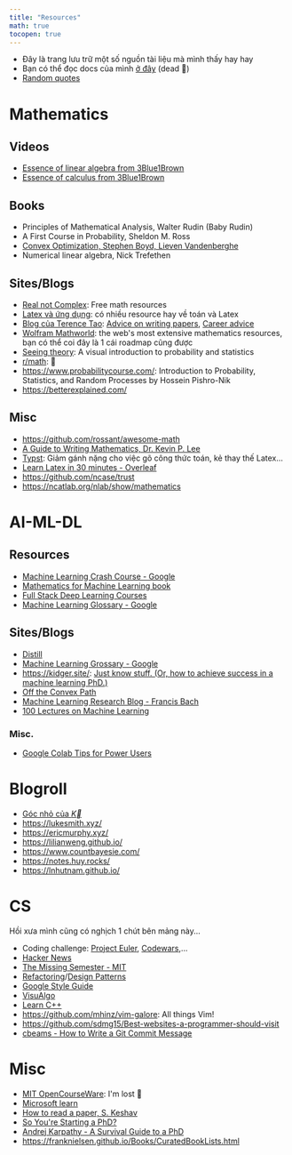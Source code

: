 ```yaml
---
title: "Resources"
math: true
tocopen: true
---
```

- Đây là trang lưu trữ một số nguồn tài liệu mà mình thấy hay hay
- Bạn có thể đọc docs của mình [ở đây](https://ngntrgduc.github.io/docs/) (dead 🥲)
- [Random quotes](/quotes)

# Mathematics
## Videos
- [Essence of linear algebra from 3Blue1Brown](https://www.youtube.com/playlist?list=PLZHQObOWTQDPD3MizzM2xVFitgF8hE_ab)
- [Essence of calculus from 3Blue1Brown](https://www.youtube.com/playlist?list=PLZHQObOWTQDMsr9K-rj53DwVRMYO3t5Yr)

## Books
- Principles of Mathematical Analysis, Walter Rudin (Baby Rudin)
- A First Course in Probability, Sheldon M. Ross
- [Convex Optimization, Stephen Boyd, Lieven Vandenberghe](https://web.stanford.edu/~boyd/cvxbook/bv_cvxbook.pdf)
- Numerical linear algebra, Nick Trefethen


## Sites/Blogs
- [Real not Complex](https://realnotcomplex.com/): Free math resources
- [Latex và ứng dụng](https://vietex.blog.fc2.com/): có nhiều resource hay về toán và Latex
- [Blog của Terence Tao](https://terrytao.wordpress.com/): [Advice on writing papers](https://terrytao.wordpress.com/advice-on-writing-papers/), [Career advice](https://terrytao.wordpress.com/career-advice/)
- [Wolfram Mathworld](https://mathworld.wolfram.com/): the web's most extensive mathematics resources, bạn có thể coi đây là 1 cái roadmap cũng được
- [Seeing theory](https://seeing-theory.brown.edu/index.html): A visual introduction to probability and statistics
- [r/math](https://www.reddit.com/r/math/top/?t=all): 🤯
- https://www.probabilitycourse.com/: Introduction to Probability, Statistics, and Random Processes by Hossein Pishro-Nik
- https://betterexplained.com/

## Misc
- https://github.com/rossant/awesome-math
- [A Guide to Writing Mathematics, Dr. Kevin P. Lee](https://web.cs.ucdavis.edu/~amenta/w10/writingman.pdf)
- [Typst](https://github.com/typst/typst): Giảm gánh nặng cho việc gõ công thức toán, kẻ thay thế Latex...
- [Learn Latex in 30 minutes - Overleaf](https://www.overleaf.com/learn/latex/Learn_LaTeX_in_30_minutes)
- https://github.com/ncase/trust
- https://ncatlab.org/nlab/show/mathematics

# AI-ML-DL

## Resources
- [Machine Learning Crash Course - Google](https://developers.google.com/machine-learning/crash-course)
- [Mathematics for Machine Learning book](https://mml-book.github.io/)
- [Full Stack Deep Learning Courses](https://fullstackdeeplearning.com/course/)
- [Machine Learning Glossary - Google](https://developers.google.com/machine-learning/glossary)

## Sites/Blogs
- [Distill](https://distill.pub/)
- [Machine Learning Grossary - Google](https://developers.google.com/machine-learning/glossary)
- https://kidger.site/: [Just know stuff. (Or, how to achieve success in a machine learning PhD.)](https://kidger.site/thoughts/just-know-stuff/)
- [Off the Convex Path](http://www.offconvex.org/)
- [Machine Learning Research Blog - Francis Bach](https://francisbach.com/)
- [100 Lectures on Machine Learning](https://www.cs.ubc.ca/~schmidtm/Courses/LecturesOnML/)

### Misc.
- [Google Colab Tips for Power Users ](https://amitness.com/2020/06/google-colaboratory-tips/)


# Blogroll
- [Góc nhỏ của $\vec{K}$](https://balldk.github.io/)
- https://lukesmith.xyz/
- https://ericmurphy.xyz/
- https://lilianweng.github.io/
- https://www.countbayesie.com/
- https://notes.huy.rocks/
- https://lnhutnam.github.io/

# CS
Hồi xưa mình cũng có nghịch 1 chút bên mảng này...

- Coding challenge: [Project Euler](https://projecteuler.net/about), [Codewars](https://www.codewars.com),...
- [Hacker News](https://news.ycombinator.com/news)
- [The Missing Semester - MIT](https://missing.csail.mit.edu/)
- [Refactoring](https://refactoring.guru/refactoring)/[Design Patterns](https://refactoring.guru/design-patterns/catalog)
- [Google Style Guide](https://google.github.io/styleguide/)
- [VisuAlgo](https://visualgo.net/en)
- [Learn C++](https://www.learncpp.com/)
- https://github.com/mhinz/vim-galore: All things Vim!
- https://github.com/sdmg15/Best-websites-a-programmer-should-visit
- [cbeams - How to Write a Git Commit Message](https://cbea.ms/git-commit/)

# Misc
- [MIT OpenCourseWare](https://ocw.mit.edu/search/): I'm lost 🥲
- [Microsoft learn](https://learn.microsoft.com/en-us/training/)
- [How to read a paper, S. Keshav](https://web.stanford.edu/class/ee384m/Handouts/HowtoReadPaper.pdf)
- [So You're Starting a PhD?](https://web.engr.oregonstate.edu/~rosulekm/advising.html)
- [Andrej Karpathy - A Survival Guide to a PhD](http://karpathy.github.io/2016/09/07/phd/)
- https://franknielsen.github.io/Books/CuratedBookLists.html